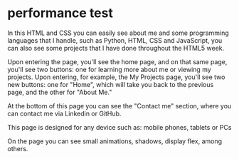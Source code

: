# performance test

In this HTML and CSS you can easily see about me and some programming languages ​​that I handle, such as Python, HTML, CSS and JavaScript, you can also see some projects that I have done throughout the HTML5 week.

Upon entering the page, you'll see the home page, and on that same page, you'll see two buttons: one for learning more about me or viewing my projects. Upon entering, for example, the My Projects page, you'll see two new buttons: one for "Home", which will take you back to the previous page, and the other for "About Me."

At the bottom of this page you can see the "Contact me" section, where you can contact me via Linkedin or GitHub.

This page is designed for any device such as: mobile phones, tablets or PCs

On the page you can see small animations, shadows, display flex, among others.
